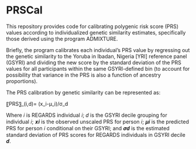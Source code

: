 # PRSCal

This repository provides code for calibrating polygenic risk score (PRS) values according to individualized genetic similarity estimates, specifically those derived using the program ADMIXTURE. 

Briefly, the program calibrates each individual’s PRS value by regressing out the genetic similarity to the Yoruba in Ibadan, Nigeria [YRI] reference panel (GSYRI) and dividing the new score by the standard deviation of the PRS values for all participants within the same GSYRI-defined bin (to account for possibility that variance in the PRS is also a function of ancestry proportions). 

The PRS calibration by genetic similarity can be represented as:

〖PRS〗_(i,d)=  (x_i-μ_i)/σ_d 

Where 𝑖 is REGARDS individual 𝑖; 𝑑 is the GSYRI decile grouping for individual 𝑖; 𝒙𝒊 is the observed unscaled PRS for person 𝑖; 𝝁𝒊 is the predicted PRS for person 𝑖 conditional on their GSYRI; and 𝝈𝒅 is the estimated standard deviation of PRS scores for REGARDS individuals in GSYRI decile 𝒅. 
